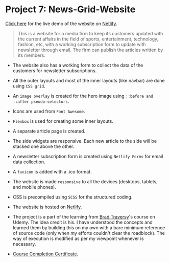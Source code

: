 # Project 7: News-Grid-Website

[Click here](https://sharp-villani-89155f.netlify.app/) for the live demo  of the website on [Netlify](https://www.netlify.com/).

> This is a website for a media firm to keep its customers updated with the current affairs in the field of sports, entertainment, technology, fashion, etc, with a working subscription form to update with newsletter through email. The firm can publish the articles written by its members. 

- The website also has a working form to collect the data of the customers for newsletter subscriptions.

- All the outer layouts and most of the inner layouts (like navbar) are done using `CSS grid`.

- An `image overlay` is created for the hero image using `::before and ::after pseudo-selectors`.

- Icons are used from `Font Awesome`.

- `Flexbox` is used for creating some inner layouts.

- A separate article page is created.

- The side widgets are responsive. Each new article to the side will be stacked one above the other.

- A newsletter subscription form is created using `Netlify Forms` for email data collection.

- A `favicon` is added with a .ico format.

- The website is made `responsive` to all the devices (desktops, tablets, and mobile phones).

- CSS is precompiled using `SCSS` for the structured coding.

- The website is hosted on [Netlify](https://www.netlify.com/).

- The project is a part of the learning from [Brad Traversy](https://github.com/bradtraversy)'s course on Udemy. The idea credit is his. I have understood the concepts and learned them by building this on my own with a bare minimum reference of source code (only when my efforts couldn't clear the roadblock). The way of execution is modified as per my viewpoint whenever is necessary.

- [Course Completion Certificate](https://www.udemy.com/certificate/UC-f1857a3d-62ea-4e0d-9d9e-2f83a9eebb51/).
